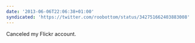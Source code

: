 ```yaml
---
date: '2013-06-06T22:06:38+01:00'
syndicated: 'https://twitter.com/roobottom/status/342751662403883008'
---
```

Canceled my Flickr account.
